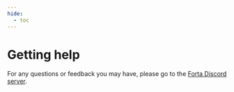```yaml
---
hide:
  - toc
---
```


# Getting help

For any questions or feedback you may have, please go to the [Forta Discord server](https://discord.com).
